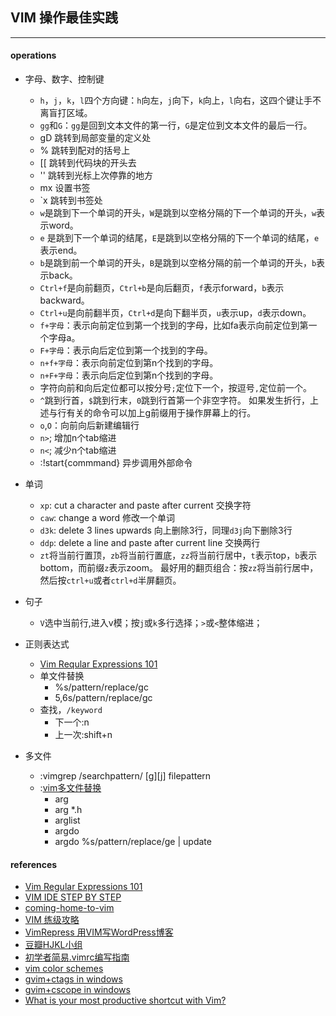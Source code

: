 ## VIM 操作最佳实践
---------------------
#### operations
* 字母、数字、控制键
    * `h`，`j`，`k`，`l`四个方向键：`h`向左，`j`向下，`k`向上，`l`向右，这四个键让手不离盲打区域。
    * `gg`和`G`：`gg`是回到文本文件的第一行，`G`是定位到文本文件的最后一行。
    * gD 跳转到局部变量的定义处
    * %  跳转到配对的括号上
    * [[ 跳转到代码块的开头去
    * '' 跳转到光标上次停靠的地方
    * mx 设置书签
    * `x 跳转到书签处
    * `w`是跳到下一个单词的开头，`W`是跳到以空格分隔的下一个单词的开头，`w`表示word。
    * `e` 是跳到下一个单词的结尾，`E`是跳到以空格分隔的下一个单词的结尾，`e`表示end。
    * `b`是跳到前一个单词的开头，`B`是跳到以空格分隔的前一个单词的开头，`b`表示back。
    * `Ctrl+f`是向前翻页，`Ctrl+b`是向后翻页，`f`表示forward，`b`表示backward。
    * `Ctrl+u`是向前翻半页，`Ctrl+d`是向下翻半页，`u`表示up，`d`表示down。
    * `f+字母`：表示向前定位到第一个找到的字母，比如fa表示向前定位到第一个字母a。
    * `F+字母`：表示向后定位到第一个找到的字母。
    * `n+f+字母`：表示向前定位到第n个找到的字母。
    * `n+F+字母`：表示向后定位到第n个找到的字母。
    * 字符向前和向后定位都可以按分号`;`定位下一个，按逗号`,`定位前一个。
    * `^`跳到行首，`$`跳到行末，`0`跳到行首第一个非空字符。
      如果发生折行，上述与行有关的命令可以加上g前缀用于操作屏幕上的行。
    * `o`,`O`：向前向后新建编辑行
    * `n>`; 增加n个tab缩进
    * `n<`; 减少n个tab缩进
    * :!start{commmand} 异步调用外部命令

* 单词
    * `xp`: cut a character and paste after current 交换字符
    * `caw`: change a word 修改一个单词
    * `d3k`: delete 3 lines upwards 向上删除3行，同理`d3j`向下删除3行
    * `ddp`: delete a line and paste after current line 交换两行
    * `zt`将当前行置顶，`zb`将当前行置底，`zz`将当前行居中，`t`表示top，`b`表示bottom，而前缀`z`表示zoom。
      最好用的翻页组合：按`zz`将当前行居中，然后按`ctrl+u`或者`ctrl+d`半屏翻页。

* 句子
    * `V`选中当前行,进入v模；按`j`或`k`多行选择；`>`或`<`整体缩进；
    
* 正则表达式
	* [Vim Reqular Expressions 101](http://www.vimregex.com/)
	* 单文件替换
	    * %s/pattern/replace/gc
	    * 5,6s/pattern/replace/gc
  * 查找，`/keyword`
      * 下一个:n
      * 上一次:shift+n	
* 多文件
    * :vimgrep /searchpattern/ [g][j] filepattern
    * :[vim多文件替换](http://usevim.com/2012/04/06/search-and-replace-files/)
        * arg
        * arg *.h
        * arglist
        * argdo
        * argdo %s/pattern/replace/ge | update

#### references
  - [Vim Regular Expressions 101](http://vimregex.com/)
  - [VIM IDE STEP BY STEP](http://blog.csdn.net/wooin/article/details/1858917)
  - [coming-home-to-vim](http://stevelosh.com/blog/2010/09/coming-home-to-vim/)
  - [VIM 练级攻略](http://coolshell.cn/articles/5426.html)
  - [VimRepress 用VIM写WordPress博客](http://www.vim.org/scripts/script.php?script_id=3510)
  - [豆瓣HJKL小组](http://www.douban.com/group/hjkl/)
  - [初学者简易.vimrc编写指南](http://edyfox.codecarver.org/html/_vimrc_for_beginners.html)
  - [vim color schemes](http://code.google.com/p/vimcolorschemetest/)
  - [gvim+ctags in windows](http://hi.baidu.com/zengzhaonong/item/e6eb514af9b16cacde2a9f67)
  - [gvim+cscope in windows](http://hi.baidu.com/zengzhaonong/item/69d9dc325170d4c01a969667)
  - [What is your most productive shortcut with Vim?](http://stackoverflow.com/questions/1218390/what-is-your-most-productive-shortcut-with-vim/1220118#1220118)